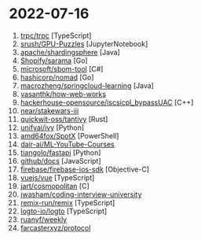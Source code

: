 # 2022-07-16

1. [trpc/trpc](https://github.com/trpc/trpc "🧙‍♀️ Move Fast and Break Nothing. End-to-end typesafe APIs made easy.") [TypeScript]
2. [srush/GPU-Puzzles](https://github.com/srush/GPU-Puzzles "Solve puzzles. Learn CUDA.") [JupyterNotebook]
3. [apache/shardingsphere](https://github.com/apache/shardingsphere "Ecosystem to transform any database into a distributed database system, and enhance it with sharding, elastic scaling, encryption features & more") [Java]
4. [Shopify/sarama](https://github.com/Shopify/sarama "Sarama is a Go library for Apache Kafka.") [Go]
5. [microsoft/sbom-tool](https://github.com/microsoft/sbom-tool "The SBOM tool is a highly scalable and enterprise ready tool to create SPDX 2.2 compatible SBOMs for any variety of artifacts.") [C#]
6. [hashicorp/nomad](https://github.com/hashicorp/nomad "Nomad is an easy-to-use, flexible, and performant workload orchestrator that can deploy a mix of microservice, batch, containerized, and non-containerized applications. Nomad is easy to operate and scale and has native Consul and Vault integrations.") [Go]
7. [macrozheng/springcloud-learning](https://github.com/macrozheng/springcloud-learning "一套涵盖大部分核心组件使用的Spring Cloud教程，包括Spring Cloud Alibaba及分布式事务Seata，基于Spring Cloud Greenwich及SpringBoot 2.1.7。篇篇精华，涵盖大部分应用场景。") [Java]
8. [vasanthk/how-web-works](https://github.com/vasanthk/how-web-works "What happens behind the scenes when we type www.google.com in a browser?") 
9. [hackerhouse-opensource/iscsicpl_bypassUAC](https://github.com/hackerhouse-opensource/iscsicpl_bypassUAC "UAC bypass for x64 Windows 7 - 11") [C++]
10. [near/stakewars-iii](https://github.com/near/stakewars-iii "Stake Wars: Episode 3 challenges and place to report issues") 
11. [quickwit-oss/tantivy](https://github.com/quickwit-oss/tantivy "Tantivy is a full-text search engine library inspired by Apache Lucene and written in Rust") [Rust]
12. [unifyai/ivy](https://github.com/unifyai/ivy "The Unified Machine Learning Framework") [Python]
13. [amd64fox/SpotX](https://github.com/amd64fox/SpotX "Blocking ads and updates for the desktop version of Spotify, disabling podcasts and something else.") [PowerShell]
14. [dair-ai/ML-YouTube-Courses](https://github.com/dair-ai/ML-YouTube-Courses "📺 A place to discover the latest machine learning courses on YouTube.") 
15. [tiangolo/fastapi](https://github.com/tiangolo/fastapi "FastAPI framework, high performance, easy to learn, fast to code, ready for production") [Python]
16. [github/docs](https://github.com/github/docs "The open-source repo for docs.github.com") [JavaScript]
17. [firebase/firebase-ios-sdk](https://github.com/firebase/firebase-ios-sdk "Firebase iOS SDK") [Objective-C]
18. [vuejs/vue](https://github.com/vuejs/vue "🖖 Vue.js is a progressive, incrementally-adoptable JavaScript framework for building UI on the web.") [TypeScript]
19. [jart/cosmopolitan](https://github.com/jart/cosmopolitan "build-once run-anywhere c library") [C]
20. [jwasham/coding-interview-university](https://github.com/jwasham/coding-interview-university "A complete computer science study plan to become a software engineer.") 
21. [remix-run/remix](https://github.com/remix-run/remix "Build Better Websites. Create modern, resilient user experiences with web fundamentals.") [TypeScript]
22. [logto-io/logto](https://github.com/logto-io/logto "🧑‍🚀 Logto helps you build the sign-in experience and user identity within minutes. We provide an OIDC-based identity service and the end-user experience with username, phone number, email, and social sign-in, with extendable multi-language support.") [TypeScript]
23. [ruanyf/weekly](https://github.com/ruanyf/weekly "科技爱好者周刊，每周五发布") 
24. [farcasterxyz/protocol](https://github.com/farcasterxyz/protocol "Specification of the Farcaster Protocol") 
